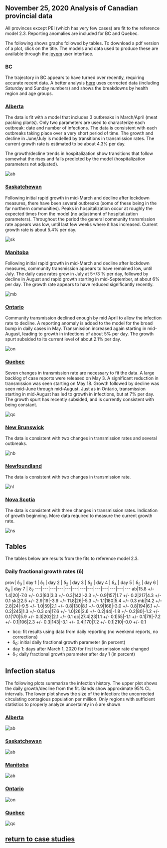 ## November 25, 2020 Analysis of Canadian provincial data

All provinces except PEI (which has very few cases) are fit to the reference model 2.3.
Reporting anomalies are included for BC and Quebec.

The following shows graphs followed by tables.
To download a pdf version of a plot, click on the title.
The models and data used to produce these
are available through the [ipypm](../../ipypm) user interface.

### BC

The trajectory in BC appears to have turned over recently, requiring accurate recent data.
A better analysis [here](../bc20201125) uses corrected data (including Saturday and Sunday numbers) and shows
the breakdowns by health region and age groups.

### [Alberta](img/ab_2_3_1125.pdf)

The data is fit with a model that includes 3 outbreaks in March/April (meat packing plants).
Only two parameters are used to characterize each outbreak: date and number of infections.
The data is consistent with each outbreaks taking place over a very short period of time.
The growth and decline in June/July is modelled by transitions in transmission rates.
The current growth rate is estimated to be about 4.3% per day.

The growth/decline trends in hospitalization show transitions that follow somewhat the rises
and falls predicted by the model (hospitalization parameters not adjusted).

![ab](img/ab_2_3_1125.png)

### [Saskatchewan](img/sk_2_3_1125.pdf)

Following initial rapid growth in mid-March and decline after lockdown measures,
there have been several outbreaks (some of these being in the far northern communities).
Peaks in hospitalization occur at roughly the expected times from the model (no adjustment of hospitalization parameters).
Throughout the period the general community transmission rate appears was low, until last few weeks where it has increased.
Current growth rate is about 5.4% per day.

![sk](img/sk_2_3_1125.png)

### [Manitoba](img/mb_2_3_1125.pdf)

Following initial rapid growth in mid-March and decline after lockdown measures,
community transmission appears to have remained low, until July.
The daily case rates grew in July at 5+/3 % per day, followed by decline in August and
rapid growth starting in mid-September, at about 6% per day.
The growth rate appears to have reduced significantly recently.

![mb](img/mb_2_3_1125.png)

### [Ontario](img/on_2_3_1125.pdf)

Community transmission declined enough by mid April to allow the infection rate to decline.
A reporting anomaly is added to the model for the broad bump in daily cases in May.
Transmission increased again starting in mid-August,
leading to growth in infections of about 5% per day.
The growth spurt subsided to its current level of about 2.1% per day.

![on](img/on_2_3_1125.png)

### [Quebec](img/qc_2_5_1125.pdf)

Seven changes in transmission rate are necessary to fit the data.
A large backlog of case reports were released on May 3.
A significant reduction in transmission was seen starting on May 18.
Growth followed by decline was seen mid-June through mid-August.
Just as in Ontario, transmission starting in mid-August has led to growth in infections, but at 7% per day.
The growth spurt has recently subsided, and is currently consistent with being constant.

![qc](img/qc_2_5_1125.png)

### [New Brunswick](img/nb_2_5_1125.pdf)

The data is consistent with two changes in transmission rates and
several outbreaks.

![nb](img/nb_2_5_1125.png)

### [Newfoundland](img/nl_2_3_1125.pdf)

The data is consistent with two changes in transmission rate.

![nl](img/nl_2_3_1125.png)

### [Nova Scotia](img/ns_2_3_1125.pdf)

The data is consistent with three changes in transmission rates. Indication of growth beginning.
More data required to measure the current growth rate.

![ns](img/ns_2_3_1125.png)

## Tables

The tables below are results from the fits to reference model 2.3.

### Daily fractional growth rates (&delta;)

prov| &delta;<sub>0</sub> | day 1 | &delta;<sub>1</sub> | day 2 | &delta;<sub>2</sub> | day 3 | &delta;<sub>3</sub> | day 4 | &delta;<sub>4</sub> | day 5 | &delta;<sub>5</sub> | day 6 | &delta;<sub>6</sub> | day 7 | &delta;<sub>7</sub> 
---|---|---|---|---|---|---|---|---|---|---|---|---
ab|15.8 +/- 1.4|20|-7.0 +/- 0.3|83|3.3 +/- 0.3|142|-2.3 +/- 0.9|157|1.7 +/- 0.2|217|4.3 +/- 0.1
sk|22.5 +/- 2.9|19|-3.9 +/- 11.8|26|-5.3 +/- 1.1|180|5.4 +/- 0.3
mb|14.2 +/- 2.8|24|-9.5 +/- 1.0|59|2.1 +/- 0.8|130|8.1 +/- 0.9|168|-3.0 +/- 0.8|194|6.1 +/- 0.2|245|1.3 +/- 0.3
on|17.6 +/- 1.0|26|2.6 +/- 0.2|44|-1.8 +/- 0.2|80|-1.2 +/- 0.1|170|5.9 +/- 0.3|202|2.1 +/- 0.1
qc|27.4|23|1.1 +/- 0.1|55|-1.1 +/- 0.1|79|-7.2 +/- 0.1|106|2.3 +/- 0.3|143|-3.1 +/- 0.4|170|7.2 +/- 0.1|210|-0.0 +/- 0.1

* bcc: fit results using data from daily reporting (no weekend reports, no corrections)
* &delta;<sub>0</sub>: initial daily fractional growth parameter (in percent)
* day 1: days after March 1, 2020 for first transmission rate changed
* &delta;<sub>1</sub>: daily fractional growth parameter after day 1 (in percent)

## Infection status

The following plots summarize the infection history.
The upper plot shows the daily growth/decline from the fit. Bands show approximate 95% CL intervals.
The lower plot shows the size of the infection: the uncorrected circulating contagious population per
million.
Only regions with sufficient statistics to properly analyze uncertainty in &delta; are shown.


### [Alberta](img/ab-summary.pdf)

![ab](img/ab-summary.png)

### [Saskatchewan](img/sk-summary.pdf)

![ab](img/sk-summary.png)

### [Manitoba](img/mb-summary.pdf)

![ab](img/mb-summary.png)

### [Ontario](img/on-summary.pdf)

![on](img/on-summary.png)

### [Quebec](img/qc-summary.pdf)

![qc](img/qc-summary.png)


## [return to case studies](../index.md)

